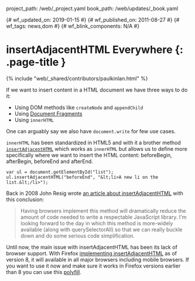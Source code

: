 project_path: /web/_project.yaml
book_path: /web/updates/_book.yaml

{# wf_updated_on: 2019-01-15 #}
{# wf_published_on: 2011-08-27 #}
{# wf_tags: news,dom #}
{# wf_blink_components: N/A #}

# insertAdjacentHTML Everywhere {: .page-title }

{% include "web/_shared/contributors/paulkinlan.html" %}


<p>If we want to insert content in a HTML document we have three ways to do it:</p>
<ul>
<li>Using DOM methods like <code>createNode</code> and <code>appendChild</code></li>
<li>Using <a href="https://www.w3.org/TR/REC-DOM-Level-1/level-one-core.html#ID-B63ED1A3">Document Fragments</a></li>
<li>Using <code>innerHTML</code></li>
</ul>
<p>One can arguably say we also have <code>document.write</code> for few use cases.</p>
<p>
<code>innerHTML</code> has been standardized in HTML5 and with it a brother method <code><a href="http://w3c.github.io/html/#insertadjacenthtml">insertAdjacentHTML</a></code> which works as <code>innerHTML</code> but allows us to define more specifically where we want to insert the HTML content: beforeBegin, afterBegin, beforeEnd and afterEnd.
</p>


    var ul = document.getElementById("list");
    ul.insertAdjacentHTML("beforeEnd", "&lt;li>A new li on the list.&lt;/li>");


<p>
Back in 2008 John Resig wrote <a href="https://johnresig.com/blog/dom-insertadjacenthtml/">an article about insertAdjacentHTML</a> with this conclusion:
</p>
<p>
<blockquote>
Having browsers implement this method will dramatically reduce the amount of code needed to write a respectable JavaScript library. I'm looking forward to the day in which this method is more-widely available (along with querySelectorAll) so that we can really buckle down and do some serious code simplification.
</blockquote>
<p>
Until now, the main issue with insertAdjacentHTML has been its lack of browser support. With Firefox <a href="https://bugzilla.mozilla.org/show_bug.cgi?id=613662#c13">implementing insertAdjacentHTML</a> as of version 8, it will available in all major browsers including mobile browsers. If you want to use it now and make sure it works in Firefox versions earlier than 8 you can use this <a href="https://gist.github.com/eligrey/1276030">polyfill</a>.
</p>


